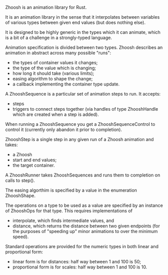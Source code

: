 Zhoosh is an animation library for Rust.

It is an animation library in the sense that it interpolates between variables of various types between given end values (but does nothing else).

It is designed to be highly generic in the types which it can animate, which is a bit of a challenge in a strongly-typed language.

Animation specification is divided between two types. Zhoosh describes an animation in abstract across many possible "runs":
  * the types of container values it changes;
  * the type of the value which is changing;
  * how long it should take (various limits);
  * easing algorithm to shape the change;
  * a callback implementing the container type update.

A ZhooshSequence is a particular set of animation steps to run. It accepts:
  * steps
  * triggers to connect steps together (via handles of type ZhooshHandle which are created when a step is added).

When running a ZhooshSequence you get a ZhooshSequenceControl to control it (currently only abandon it prior to completion).

ZhooshStep is a single step in any given run of a Zhoosh animation and takes:
  * a Zhoosh
  * start and end values;
  * the target container.

A ZhooshRunner takes ZhooshSequences and runs them to completion on calls to step().

The easing algorthim is specified by a value in the enumeration ZhooshShape.

The operations on a type to be used as a value are specified by an instance of ZhooshOps for that type. This requires implementations of
  * interpolate, which finds intermediate values, and
  * distance, which returns the distance between two given endpoints (for the purposes of "speeding up" minor animations to over the minimum speed).

Standard operations are provided for the numeric types in both linear and proportional form:
  * linear form is for distances: half way between 1 and 100 is 50;
  * proportional form is for scales: half way between 1 and 100 is 10.
